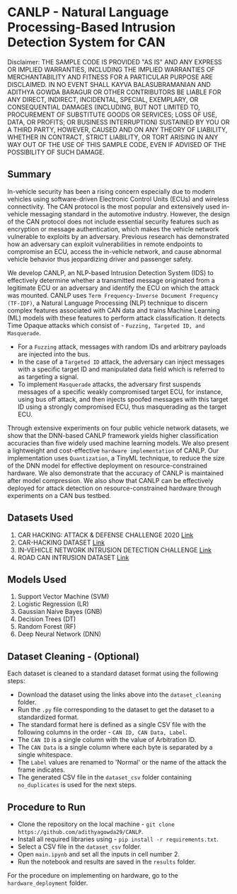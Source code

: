 # CANLP - Natural Language Processing-Based Intrusion Detection System for CAN

Disclaimer: THE SAMPLE CODE IS PROVIDED "AS IS" AND ANY EXPRESS OR IMPLIED WARRANTIES, INCLUDING THE IMPLIED WARRANTIES OF MERCHANTABILITY AND FITNESS FOR A PARTICULAR PURPOSE ARE DISCLAIMED. IN NO EVENT SHALL KAYVA BALASUBRAMANIAN AND ADITHYA GOWDA BARAGUR OR OTHER CONTRIBUTORS BE LIABLE FOR ANY DIRECT, INDIRECT, INCIDENTAL, SPECIAL, EXEMPLARY, OR CONSEQUENTIAL DAMAGES (INCLUDING, BUT NOT LIMITED TO, PROCUREMENT OF SUBSTITUTE GOODS OR SERVICES; LOSS OF USE, DATA, OR PROFITS; OR BUSINESS INTERRUPTION) SUSTAINED BY YOU OR A THIRD PARTY, HOWEVER, CAUSED AND ON ANY THEORY OF LIABILITY, WHETHER IN CONTRACT, STRICT LIABILITY, OR TORT ARISING IN ANY WAY OUT OF THE USE OF THIS SAMPLE CODE, EVEN IF ADVISED OF THE POSSIBILITY OF SUCH DAMAGE.

## Summary
In-vehicle security has been a rising concern especially due to modern vehicles using software-driven Electronic Control Units (ECUs) and wireless connectivity. 
The CAN protocol is the most popular and extensively used in-vehicle messaging standard in the automotive industry. 
However, the design of the CAN protocol does not include essential security features such as encryption or message authentication, which makes the vehicle network vulnerable to exploits by an adversary. 
Previous research has demonstrated how an adversary can exploit vulnerabilities in remote endpoints to compromise an ECU, access the in-vehicle network, and cause abnormal vehicle behavior thus jeopardizing driver and passenger safety.

We develop CANLP, an NLP-based Intrusion Detection System (IDS) to effectively determine whether a transmitted message originated from a legitimate ECU or an adversary and identify the ECU on which the attack was mounted. 
CANLP uses `Term Frequency-Inverse Document Frequency (TF-IDF)`, a Natural Language Processing (NLP) technique to discern complex features associated with CAN data and trains Machine Learning (ML) models with these features to perform attack classification. It detects Time Opaque attacks which consist of - `Fuzzing, Targeted ID, and Masquerade`.
- For a `Fuzzing` attack, messages with random IDs and arbitrary payloads are injected into the bus. 
- In the case of a `Targeted ID` attack, the adversary can inject messages with a specific target ID and manipulated data field which is referred to as targeting a signal. 
- To implement `Masquerade` attacks, the adversary first suspends messages of a specific weakly compromised target ECU, for instance, using bus off attack, and then injects spoofed messages with this target ID using a strongly compromised ECU, thus masquerading as the target ECU.

Through extensive experiments on four public vehicle network datasets, we show that the DNN-based CANLP framework yields higher classification accuracies than five widely used machine learning models.
We also present a lightweight and cost-effective `hardware implementation` of CANLP.
Our implementation uses `Quantization`, a TinyML technique, to reduce the size of the DNN model for effective deployment on resource-constrained hardware.
We also demonstrate that the accuracy of CANLP is maintained after model compression.
We also show that CANLP can be effectively deployed for attack detection on resource-constrained hardware through experiments on a CAN bus testbed.

## Datasets Used
1. CAR HACKING: ATTACK & DEFENSE CHALLENGE 2020 [Link](https://ocslab.hksecurity.net/Datasets/carchallenge2020)
2. CAR-HACKING DATASET [Link](https://ocslab.hksecurity.net/Datasets/car-hacking-dataset)
3. IN-VEHICLE NETWORK INTRUSION DETECTION CHALLENGE [Link](https://ocslab.hksecurity.net/Datasets/datachallenge2019/car)
4. ROAD CAN INTRUSION DATASET [Link](https://0xsam.com/road/)

## Models Used
1. Support Vector Machine (SVM)
2. Logistic Regression (LR)
3. Gaussian Naive Bayes (GNB)
4. Decision Trees (DT)
5. Random Forest (RF)
6. Deep Neural Network (DNN)

## Dataset Cleaning - (Optional)
Each dataset is cleaned to a standard dataset format using the following steps:
- Download the dataset using the links above into the `dataset_cleaning` folder.
- Run the `.py` file corresponding to the dataset to get the dataset to a standardized format.
- The standard format here is defined as a single CSV file with the following columns in the order - `CAN ID, CAN Data, Label`.
- The `CAN ID` is a single column with the value of Arbitration ID.
- The `CAN Data` is a single column where each byte is separated by a single whitespace.
- The `Label` values are renamed to 'Normal' or the name of the attack the frame indicates.
- The generated CSV file in the `dataset_csv` folder containing `no_duplicates` is used for the next steps.

## Procedure to Run
- Clone the repository on the local machine - `git clone https://github.com/adithyagowda29/CANLP`.
- Install all required libraries using - `pip install -r requirements.txt`.
- Select a CSV file in the `dataset_csv` folder.
- Open `main.ipynb` and set all the inputs in cell number 2.
- Run the notebook and results are saved in the `results` folder.

For the procedure on implementing on hardware, go to the `hardware_deployment` folder.
